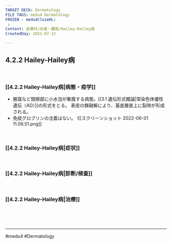 ```yaml
---
TARGET DECK: Dermatology
FILE TAGS: medu4 Dermatology
FROZEN - medu4ClozeHL:
 : 
Context: 皮膚科/水疱・膿疱/Hailey-Hailey病
CreatedDay: 2021-07-12

---
```


## 4.2.2 Hailey-Hailey病

<br>

### [[4.2.2 Hailey-Hailey病|病態・疫学]]
* 腋窩など間擦部に小水泡が集簇する病態。[[3.1 遺伝形式概論|常染色体優性遺伝〈AD〉]]の形式をとる。 表皮の棘融解により、基底層直上に裂隙が形成される。
* 免疫グロブリンの沈着はない。
![[スクリーンショット 2022-06-01 11.06.51.png]]

<br>

### [[4.2.2 Hailey-Hailey病|症状]]


<br>

### [[4.2.2 Hailey-Hailey病|診断/検査]]


<br>

### [[4.2.2 Hailey-Hailey病|治療]]


<br><br><br>

---
#medu4 #Dermatology  
